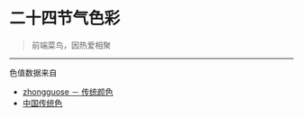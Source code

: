 # 二十四节气色彩

> 前端菜鸟，因热爱相聚

---

色值数据来自

- [zhongguose － 传统颜色](https://www.zhongguose.com/)
- [中国传统色](https://github.com/daodaolee/china-color)
